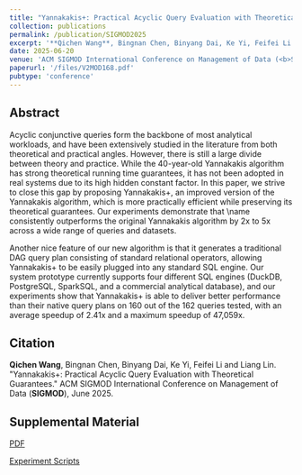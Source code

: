 ```yaml
---
title: "Yannakakis+: Practical Acyclic Query Evaluation with Theoretical Guarantees"
collection: publications
permalink: /publication/SIGMOD2025
excerpt: '**Qichen Wang**, Bingnan Chen, Binyang Dai, Ke Yi, Feifei Li and Liang Lin'
date: 2025-06-20
venue: 'ACM SIGMOD International Conference on Management of Data (<b>SIGMOD</b>)'
paperurl: '/files/V2MOD168.pdf'
pubtype: 'conference'
---
```


## Abstract

Acyclic conjunctive queries form the backbone of most analytical workloads, and have been extensively studied in the literature from both theoretical and practical angles.  However, there is still a large divide between theory and practice.  While the 40-year-old Yannakakis algorithm has strong theoretical running time guarantees, it has not been adopted in real systems due to its high hidden constant factor. In this paper, we strive to close this gap by proposing Yannakakis+, an improved version of the Yannakakis algorithm, which is more practically efficient while preserving its theoretical guarantees.  Our experiments demonstrate that \name consistently outperforms the original Yannakakis algorithm by 2x to 5x across a wide range of queries and datasets.

Another nice feature of our new algorithm is that it generates a traditional DAG query plan consisting of standard relational operators, allowing Yannakakis+ to be easily plugged into any standard SQL engine.  Our system prototype currently supports four different SQL engines (DuckDB, PostgreSQL, SparkSQL, and a commercial analytical database), and our experiments show that Yannakakis+ is able to deliver better performance than their native query plans on 160 out of the 162 queries tested, with an average speedup of 2.41x and a maximum speedup of 47,059x.

## Citation

**Qichen Wang**, Bingnan Chen, Binyang Dai, Ke Yi, Feifei Li and Liang Lin. "Yannakakis+: Practical Acyclic Query Evaluation with Theoretical Guarantees." ACM SIGMOD International Conference on Management of Data (**SIGMOD**), June 2025. 

## Supplemental Material

[PDF](/files/V2MOD168.pdf)

[Experiment Scripts](https://github.com/lambdaSQL/TopK-CQ)


<!-- citation: 'Your Name, You. (2010). &quot;Paper Title Number 2.&quot; <i>Journal 1</i>. 1(2).'
This paper is about the number 2. The number 3 is left for future work.

[Download paper here](http://academicpages.github.io/files/paper2.pdf)

Recommended citation: Your Name, You. (2010). "Paper Title Number 2." <i>Journal 1</i>. 1(2). -->
